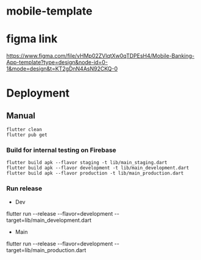 # mobile-template

# figma link
https://www.figma.com/file/vHMp02ZVlqtXw0qTDPEsH4/Mobile-Banking-App-template?type=design&node-id=0-1&mode=design&t=KT2gDnN4AsN92CKQ-0
 

# Deployment

## Manual

```
flutter clean
flutter pub get
```

### Build for internal testing on Firebase

```
flutter build apk --flavor staging -t lib/main_staging.dart
flutter build apk --flavor development -t lib/main_development.dart
flutter build apk --flavor production -t lib/main_production.dart
```

### Run release

- Dev

flutter run --release --flavor=development --target=lib/main_development.dart

- Main

flutter run --release --flavor=development --target=lib/main_production.dart

